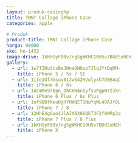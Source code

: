 ```yaml
---
layout: produk-casinghp
title: TMNT Collage iPhone Case
categories: apple

# Produk
product-title: TMNT Collage iPhone Case
harga: 90000
sku: hn-1432
image-drive: 1kKHSyF08vJngSgWKHCG0H5v7BUdSxHEH
gallery:
  - url: 1w7fZHuJcxBeJHnaONOzp7JlqJYrDqRM-
    title: iPhone 5 / 5s / SE
  - url: 1iIe1Ul7msuv01Jw54ZHVulyxh7DBEAqC
    title: iPhone 6 / 6s
  - url: 1nCmMe978pn_DhCKHAnIyfsoPgpW7ZJkn
    title: iPhone 6 Plus / 6s Plus
  - url: 1of9QOfKeuOgHYHWQET1NwYqWL4OAJfDL
    title: iPhone 7 / 8
  - url: 12HhE4gSao1JlAJX6X86QkT3F2f0WPp3q
    title: iPhone 7 Plus / 8 Plus
  - url: 1kKHSyF08vJngSgWKHCG0H5v7BUdSxHEH
    title: iPhone X
---
```

